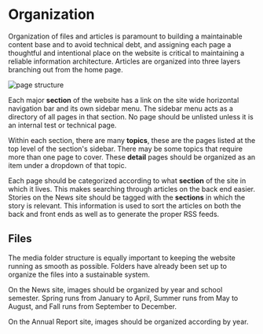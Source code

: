 # Organization

Organization of files and articles is paramount to building a maintainable content base and to avoid technical debt, and assigning each page a thoughtful and intentional place on the website is critical to maintaining a reliable information architecture. Articles are organized into three layers branching out from the home page.

![page structure](/linear/page-structure.png)

Each major **section** of the website has a link on the site wide horizontal navigation bar and its own sidebar menu. The sidebar menu acts as a directory of all pages in that section. No page should be unlisted unless it is an internal test or technical page.

Within each section, there are many **topics**, these are the pages listed at the top level of the section's sidebar. There may be some topics that require more than one page to cover. These **detail** pages should be organized as an item under a dropdown of that topic.

Each page should be categorized according to what **section** of the site in which it lives. This makes searching through articles on the back end easier. Stories on the News site should be tagged with the **sections** in which the story is relevant. This information is used to sort the articles on both the back and front ends as well as to generate the proper RSS feeds.

## Files

The media folder structure is equally important to keeping the website running as smooth as possible. Folders have already been set up to organize the files into a sustainable system.

On the News site, images should be organized by year and school semester. Spring runs from January to April, Summer runs from May to August, and Fall runs from September to December.

On the Annual Report site, images should be organized according by year.
